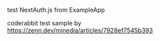 test NextAuth.js from ExampleApp

coderabbit test sample by 
https://zenn.dev/minedia/articles/7928ef7545b393
